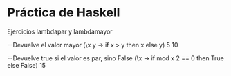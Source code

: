 # Práctica de Haskell

Ejercicios lambdapar y lambdamayor

--Devuelve el valor mayor
(\x y -> if x > y then x else y) 5 10

--Devuelve true si el valor es par, sino False
(\x -> if mod x 2 == 0 then True else False) 15
